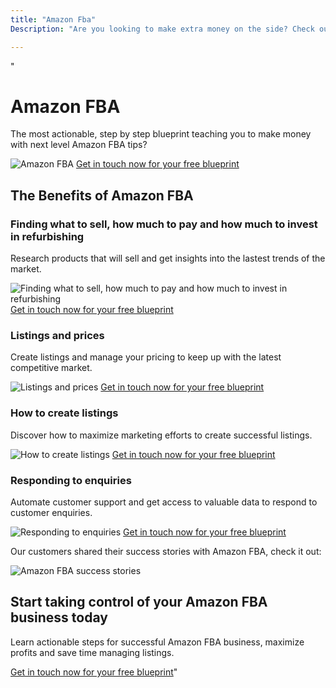 ```yaml
---
title: "Amazon Fba"
Description: "Are you looking to make extra money on the side? Check out how you can take advantage of Amazon's FBA program to start your own successful business. Learn how to get started today with our FBA guide!"

---
```


"<h1> Amazon FBA </h1>
<p>The most actionable, step by step blueprint teaching you to make money with next level Amazon FBA tips? </p>

<img src="amazon-fba.png" alt="Amazon FBA" />
<a href="/contact" class="btn btn-primary">Get in touch now for your free blueprint</a>

<h2>The Benefits of Amazon FBA</h2>

<h3>Finding what to sell, how much to pay and how much to invest in refurbishing</h3>
<p>Research products that will sell and get insights into the lastest trends of the market.</p>
<img src="sell-products.jpg" alt="Finding what to sell, how much to pay and how much to invest in refurbishing" />
<a href="/contact" class="btn btn-primary">Get in touch now for your free blueprint</a>

<h3>Listings and prices</h3>
<p>Create listings and manage your pricing to keep up with the latest competitive market.</p>
<img src="listing-prices.jpg" alt="Listings and prices" />
<a href="/contact" class="btn btn-primary">Get in touch now for your free blueprint</a>

<h3>How to create listings</h3>
<p>Discover how to maximize marketing efforts to create successful listings.</p>
<img src="create-listings.jpg" alt="How to create listings" />
<a href="/contact" class="btn btn-primary">Get in touch now for your free blueprint</a>

<h3>Responding to enquiries</h3>
<p>Automate customer support and get access to valuable data to respond to customer enquiries.</p>
<img src="respond-enquiries.jpg" alt="Responding to enquiries" />
<a href="/contact" class="btn btn-primary">Get in touch now for your free blueprint</a>

<p>Our customers shared their success stories with Amazon FBA, check it out:</p>
<img src="success-stories.jpg" alt="Amazon FBA success stories" />

<h2>Start taking control of your Amazon FBA business today</h2>
<p>Learn actionable steps for successful Amazon FBA business, maximize profits and save time managing listings.</p>
<a href="/contact" class="btn btn-primary">Get in touch now for your free blueprint</a>"
